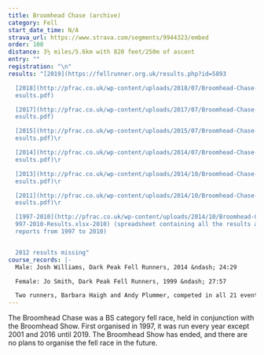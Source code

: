```yaml
---
title: Broomhead Chase (archive)
category: Fell
start_date_time: N/A
strava_url: https://www.strava.com/segments/9944323/embed
order: 100
distance: 3½ miles/5.6km with 820 feet/250m of ascent
entry: ""
registration: "\n"
results: "[2019](https://fellrunner.org.uk/results.php?id=5893

  [2018](http://pfrac.co.uk/wp-content/uploads/2018/07/Broomhead-Chase-2018-R\
  esults.pdf)

  [2017](http://pfrac.co.uk/wp-content/uploads/2017/07/Broomhead-Chase-2017-R\
  esults.pdf)

  [2015](http://pfrac.co.uk/wp-content/uploads/2015/07/Broomhead-Chase-2015-R\
  esults.pdf)\r

  [2014](http://pfrac.co.uk/wp-content/uploads/2014/07/Broomhead-Chase-2014-R\
  esults.pdf)\r

  [2013](http://pfrac.co.uk/wp-content/uploads/2014/10/Broomhead-Chase-2013-R\
  esults.pdf)\r

  [2011](http://pfrac.co.uk/wp-content/uploads/2014/10/Broomhead-Chase-2011-R\
  esults.pdf)\r

  [1997-2010](http://pfrac.co.uk/wp-content/uploads/2014/10/Broomhead-Chase-1\
  997-2010-Results.xlsx-2010) (spreadsheet containing all the results and race
  reports from 1997 to 2010)


  2012 results missing"
course_records: |-
  Male: Josh Williams, Dark Peak Fell Runners, 2014 &ndash; 24:29

  Female: Jo Smith, Dark Peak Fell Runners, 1999 &ndash; 27:57

  Two runners, Barbara Haigh and Andy Plummer, competed in all 21 events.
---
```

The Broomhead Chase was a BS category fell race, held in conjunction with the Broomhead Show. First organised in 1997, it was run every year except 2001 and 2016 until 2019. The Broomhead Show has ended, and there are no plans to organise the fell race in the future.
